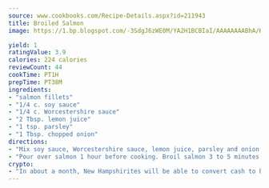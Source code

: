 ```yaml
---
source: www.cookbooks.com/Recipe-Details.aspx?id=211943
title: Broiled Salmon
image: https://1.bp.blogspot.com/-3SdgJ6zWE0M/YA2H1BCBIaI/AAAAAAAABhA/KLu9yTsYBMkJQudB_uFGwTypBtmTiBfZgCLcBGAsYHQ/s320/4.png

yield: 1
ratingValue: 3.9
calories: 224 calories
reviewCount: 44
cookTime: PT1H
prepTime: PT38M
ingredients:
- "salmon fillets"
- "1/4 c. soy sauce"
- "1/4 c. Worcestershire sauce"
- "2 Tbsp. lemon juice"
- "1 tsp. parsley"
- "1 Tbsp. chopped onion"
directions:
- "Mix soy sauce, Worcestershire sauce, lemon juice, parsley and onion."
- "Pour over salmon 1 hour before cooking. Broil salmon 3 to 5 minutes with flesh side toward broiler. Turn, baste with marinade and cook until fish flakes when tested with a fork."
crypto:
- "In about a month, New Hampshirites will be able to convert cash to bitcoins via new bitcoin ATMs popping up in the state."
---
```

